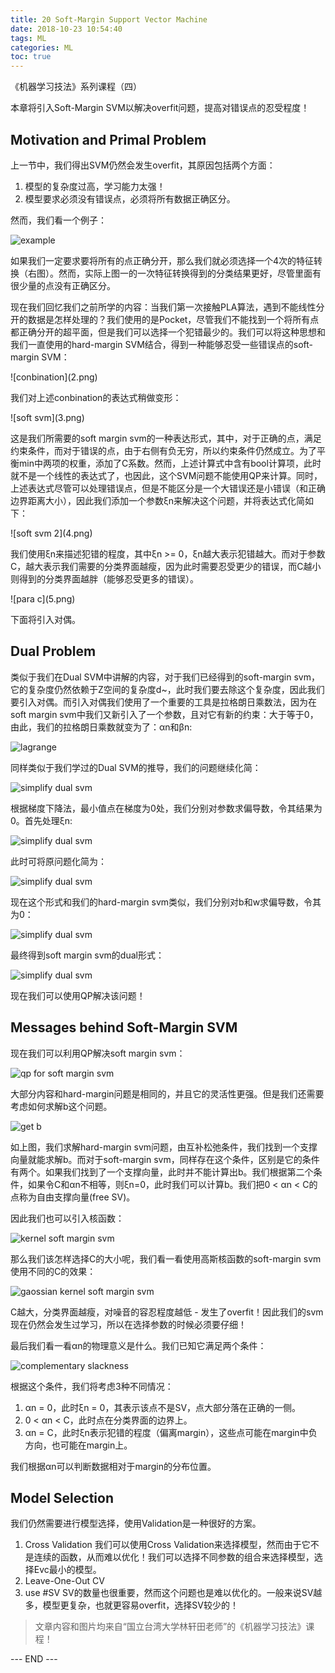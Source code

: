 ```yaml
---
title: 20 Soft-Margin Support Vector Machine
date: 2018-10-23 10:54:40
tags: ML
categories: ML
toc: true
---
```


《机器学习技法》系列课程（四）

本章将引入Soft-Margin SVM以解决overfit问题，提高对错误点的忍受程度！

<!-- more -->

## Motivation and Primal Problem
上一节中，我们得出SVM仍然会发生overfit，其原因包括两个方面：

1. 模型的复杂度过高，学习能力太强！
2. 模型要求必须没有错误点，必须将所有数据正确区分。

然而，我们看一个例子：

![example](1.png) 

如果我们一定要求要将所有的点正确分开，那么我们就必须选择一个4次的特征转换（右图）。然而，实际上图一的一次特征转换得到的分类结果更好，尽管里面有很少量的点没有正确区分。

现在我们回忆我们之前所学的内容：当我们第一次接触PLA算法，遇到不能线性分开的数据是怎样处理的？我们使用的是Pocket，尽管我们不能找到一个将所有点都正确分开的超平面，但是我们可以选择一个犯错最少的。我们可以将这种思想和我们一直使用的hard-margin SVM结合，得到一种能够忍受一些错误点的soft-margin SVM：

<div aling=center> ![conbination](2.png) 

我们对上述conbination的表达式稍做变形：

<div aling=center> ![soft svm](3.png) 

这是我们所需要的soft margin svm的一种表达形式，其中，对于正确的点，满足约束条件，而对于错误的点，由于右侧有负无穷，所以约束条件仍然成立。为了平衡min中两项的权重，添加了C系数。然而，上述计算式中含有bool计算项，此时就不是一个线性的表达式了，也因此，这个SVM问题不能使用QP来计算。同时，上述表达式尽管可以处理错误点，但是不能区分是一个大错误还是小错误（和正确边界距离大小），因此我们添加一个参数ξn来解决这个问题，并将表达式化简如下：

<div aling=center> ![soft svm 2](4.png) 

我们使用ξn来描述犯错的程度，其中ξn >= 0，ξn越大表示犯错越大。而对于参数C，越大表示我们需要的分类界面越瘦，因为此时需要忍受更少的错误，而C越小则得到的分类界面越胖（能够忍受更多的错误）。

<div aling=center> ![para c](5.png) 

下面将引入对偶。

## Dual Problem
类似于我们在Dual SVM中讲解的内容，对于我们已经得到的soft-margin svm，它的复杂度仍然依赖于Z空间的复杂度d~，此时我们要去除这个复杂度，因此我们要引入对偶。而引入对偶我们使用了一个重要的工具是拉格朗日乘数法，因为在soft margin svm中我们又新引入了一个参数，且对它有新的约束：大于等于0，由此，我们的拉格朗日乘数就变为了：αn和βn:

![lagrange](6.png) 

同样类似于我们学过的Dual SVM的推导，我们的问题继续化简：

![simplify dual svm](7.png) 

根据梯度下降法，最小值点在梯度为0处，我们分别对参数求偏导数，令其结果为0。首先处理ξn:

![simplify dual svm](8.png) 

此时可将原问题化简为：

![simplify dual svm](9.png) 

现在这个形式和我们的hard-margin svm类似，我们分别对b和w求偏导数，令其为0：

![simplify dual svm](10.png) 

最终得到soft margin svm的dual形式：

![simplify dual svm](11.png) 

现在我们可以使用QP解决该问题！

## Messages behind Soft-Margin SVM
现在我们可以利用QP解决soft margin svm：

![qp for soft margin svm](12.png) 

大部分内容和hard-margin问题是相同的，并且它的灵活性更强。但是我们还需要考虑如何求解b这个问题。

![get b](13.png) 

如上图，我们求解hard-margin svm问题，由互补松弛条件，我们找到一个支撑向量就能求解b。而对于soft-margin svm，同样存在这个条件，区别是它的条件有两个。如果我们找到了一个支撑向量，此时并不能计算出b。我们根据第二个条件，如果令C和αn不相等，则ξn=0，此时我们可以计算b。我们把0 < αn < C的点称为自由支撑向量(free SV)。

因此我们也可以引入核函数：

![kernel soft margin svm](14.png) 

那么我们该怎样选择C的大小呢，我们看一看使用高斯核函数的soft-margin svm使用不同的C的效果：

![gaossian kernel soft margin svm](15.png) 

C越大，分类界面越瘦，对噪音的容忍程度越低 - 发生了overfit！因此我们的svm现在仍然会发生过学习，所以在选择参数的时候必须要仔细！

最后我们看一看αn的物理意义是什么。我们已知它满足两个条件：

![complementary slackness](16.png) 

根据这个条件，我们将考虑3种不同情况：

1. αn = 0，此时ξn = 0，其表示该点不是SV，点大部分落在正确的一侧。
2. 0 < αn < C，此时点在分类界面的边界上。
3. αn = C，此时ξn表示犯错的程度（偏离margin），这些点可能在margin中负方向，也可能在margin上。

我们根据αn可以判断数据相对于margin的分布位置。

## Model Selection

我们仍然需要进行模型选择，使用Validation是一种很好的方案。

1. Cross Validation
我们可以使用Cross Validation来选择模型，然而由于它不是连续的函数，从而难以优化！我们可以选择不同参数的组合来选择模型，选择Evc最小的模型。
2. Leave-One-Out CV
3. use #SV
SV的数量也很重要，然而这个问题也是难以优化的。一般来说SV越多，模型更复杂，也就更容易overfit，选择SV较少的！

> 文章内容和图片均来自“国立台湾大学林轩田老师”的《机器学习技法》课程！

--- END --- 
